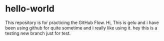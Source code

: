 # hello-world
This repository is for practicing the GitHub Flow.
Hi, This is gelu and i have been using github for quite sometime and i really like using it.
hey this is a testing new branch just for test.
